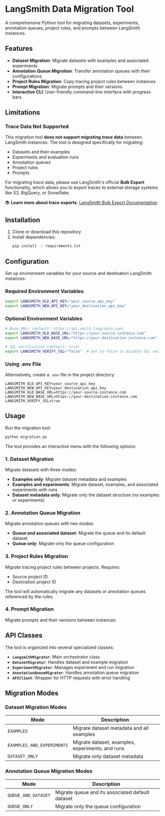 # LangSmith Data Migration Tool

A comprehensive Python tool for migrating datasets, experiments, annotation queues, project rules, and prompts between LangSmith instances.

## Features

- **Dataset Migration**: Migrate datasets with examples and associated experiments
- **Annotation Queue Migration**: Transfer annotation queues with their configurations
- **Project Rules Migration**: Copy tracing project rules between instances
- **Prompt Migration**: Migrate prompts and their versions
- **Interactive CLI**: User-friendly command-line interface with progress bars

## Limitations

### Trace Data Not Supported
This migration tool **does not support migrating trace data** between LangSmith instances. The tool is designed specifically for migrating:
- Datasets and their examples
- Experiments and evaluation runs
- Annotation queues
- Project rules
- Prompts

For migrating trace data, please use LangSmith's official **Bulk Export** functionality, which allows you to export traces to external storage systems like S3, BigQuery, or Snowflake. 

📚 **Learn more about trace exports**: [LangSmith Bulk Export Documentation](https://docs.langchain.com/langsmith/data-export#bulk-exporting-trace-data)

## Installation
1. Clone or download this repository
2. Install dependencies:
   ```bash
   pip install -r requirements.txt
   ```

## Configuration

Set up environment variables for your source and destination LangSmith instances:

### Required Environment Variables

```bash
export LANGSMITH_OLD_API_KEY="your_source_api_key"
export LANGSMITH_NEW_API_KEY="your_destination_api_key"
```

### Optional Environment Variables

```bash
# Base URLs (default: https://api.smith.langchain.com)
export LANGSMITH_OLD_BASE_URL="https://your-source-instance.com"
export LANGSMITH_NEW_BASE_URL="https://your-destination-instance.com"

# SSL verification (default: true)
export LANGSMITH_VERIFY_SSL="false"  # Set to false to disable SSL verification
```

### Using .env File

Alternatively, create a `.env` file in the project directory:

```env
LANGSMITH_OLD_API_KEY=your_source_api_key
LANGSMITH_NEW_API_KEY=your_destination_api_key
LANGSMITH_OLD_BASE_URL=https://your-source-instance.com
LANGSMITH_NEW_BASE_URL=https://your-destination-instance.com
LANGSMITH_VERIFY_SSL=true
```

## Usage

Run the migration tool:

```bash
python migration.py
```

The tool provides an interactive menu with the following options:

### 1. Dataset Migration

Migrate datasets with three modes:
- **Examples only**: Migrate dataset metadata and examples
- **Examples and experiments**: Migrate dataset, examples, and associated experiments with runs
- **Dataset metadata only**: Migrate only the dataset structure (no examples or experiments)

### 2. Annotation Queue Migration

Migrate annotation queues with two modes:
- **Queue and associated dataset**: Migrate the queue and its default dataset
- **Queue only**: Migrate only the queue configuration

### 3. Project Rules Migration

Migrate tracing project rules between projects. Requires:
- Source project ID
- Destination project ID

The tool will automatically migrate any datasets or annotation queues referenced by the rules.

### 4. Prompt Migration

Migrate prompts and their versions between instances.

## API Classes
The tool is organized into several specialized classes:
- **`LangsmithMigrator`**: Main orchestrator class
- **`DatasetMigrator`**: Handles dataset and example migration
- **`ExperimentMigrator`**: Manages experiment and run migration
- **`AnnotationQueueMigrator`**: Handles annotation queue migration
- **`APIClient`**: Wrapper for HTTP requests with error handling

## Migration Modes

### Dataset Migration Modes

| Mode | Description |
|------|-------------|
| `EXAMPLES` | Migrate dataset metadata and all examples |
| `EXAMPLES_AND_EXPERIMENTS` | Migrate dataset, examples, experiments, and runs |
| `DATASET_ONLY` | Migrate only dataset metadata |

### Annotation Queue Migration Modes

| Mode | Description |
|------|-------------|
| `QUEUE_AND_DATASET` | Migrate queue and its associated default dataset |
| `QUEUE_ONLY` | Migrate only the queue configuration |

